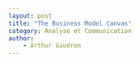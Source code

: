 ```yaml
---
layout: post
title: "The Business Model Canvas"
category: Analyse et Communication
author: 
    - Arthur Gaudron
---
```


